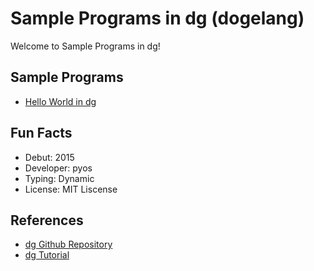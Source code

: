 # Sample Programs in dg (dogelang)

Welcome to Sample Programs in dg!

## Sample Programs

- [Hello World in dg][0]

## Fun Facts

- Debut: 2015
- Developer: pyos
- Typing: Dynamic
- License: MIT Liscense

## References

- [dg Github Repository][6]
- [dg Tutorial][7]

[0]: https://github.com/TheRenegadeCoder/sample-programs/issues/468
[6]: https://github.com/pyos/dg
[7]: https://pyos.github.io/dg/tutorial/
